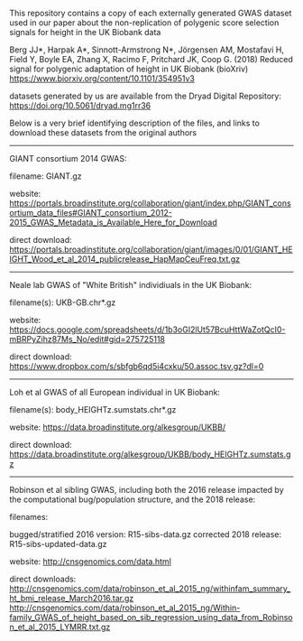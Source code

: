 This repository contains a copy of each externally generated GWAS dataset used in our paper about the non-replication of polygenic score selection signals for height in the UK Biobank data

Berg JJ*, Harpak A*, Sinnott-Armstrong N*, Jörgensen AM, Mostafavi H, Field Y, Boyle EA, Zhang X, Racimo F, Pritchard JK, Coop G. (2018) Reduced signal for polygenic adaptation of height in UK Biobank (bioXriv)
https://www.biorxiv.org/content/10.1101/354951v3

datasets generated by us are available from the Dryad Digital Repository: https://doi.org/10.5061/dryad.mg1rr36

Below is a very brief identifying description of the files, and links to download these datasets from the original authors

----

GIANT consortium 2014 GWAS:

filename:
GIANT.gz

website:
https://portals.broadinstitute.org/collaboration/giant/index.php/GIANT_consortium_data_files#GIANT_consortium_2012-2015_GWAS_Metadata_is_Available_Here_for_Download

direct download:
https://portals.broadinstitute.org/collaboration/giant/images/0/01/GIANT_HEIGHT_Wood_et_al_2014_publicrelease_HapMapCeuFreq.txt.gz





----

Neale lab GWAS of "White British" individiuals in the UK Biobank:

filename(s):
UKB-GB.chr*.gz

website:
https://docs.google.com/spreadsheets/d/1b3oGI2lUt57BcuHttWaZotQcI0-mBRPyZihz87Ms_No/edit#gid=275725118

direct download:
https://www.dropbox.com/s/sbfgb6qd5i4cxku/50.assoc.tsv.gz?dl=0





----

Loh et al GWAS of all European individual in UK Biobank:

filename(s):
body_HEIGHTz.sumstats.chr*.gz

website:
https://data.broadinstitute.org/alkesgroup/UKBB/

direct download:
https://data.broadinstitute.org/alkesgroup/UKBB/body_HEIGHTz.sumstats.gz





----

Robinson et al sibling GWAS, including both the 2016 release impacted by the computational bug/population structure, and the 2018 release:

filenames:

bugged/stratified 2016 version: R15-sibs-data.gz
corrected 2018 release: R15-sibs-updated-data.gz

website:
http://cnsgenomics.com/data.html

direct downloads:
http://cnsgenomics.com/data/robinson_et_al_2015_ng/withinfam_summary_ht_bmi_release_March2016.tar.gz
http://cnsgenomics.com/data/robinson_et_al_2015_ng/Within-family_GWAS_of_height_based_on_sib_regression_using_data_from_Robinson_et_al_2015_LYMRR.txt.gz

